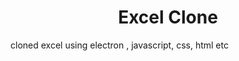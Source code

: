 <div align="center"><h1> Excel Clone</h1></div>

cloned excel using electron , javascript, css, html etc
